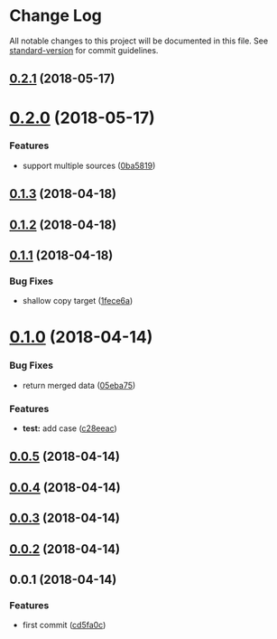 # Change Log

All notable changes to this project will be documented in this file. See [standard-version](https://github.com/conventional-changelog/standard-version) for commit guidelines.

<a name="0.2.1"></a>
## [0.2.1](https://github.com/fjc0k/vue-merge-data/compare/v0.2.0...v0.2.1) (2018-05-17)



<a name="0.2.0"></a>
# [0.2.0](https://github.com/fjc0k/vue-merge-data/compare/v0.1.3...v0.2.0) (2018-05-17)


### Features

* support multiple sources ([0ba5819](https://github.com/fjc0k/vue-merge-data/commit/0ba5819))



<a name="0.1.3"></a>
## [0.1.3](https://github.com/fjc0k/vue-merge-data/compare/v0.1.2...v0.1.3) (2018-04-18)



<a name="0.1.2"></a>
## [0.1.2](https://github.com/fjc0k/vue-merge-data/compare/v0.1.1...v0.1.2) (2018-04-18)



<a name="0.1.1"></a>
## [0.1.1](https://github.com/fjc0k/vue-merge-data/compare/v0.1.0...v0.1.1) (2018-04-18)


### Bug Fixes

* shallow copy target ([1fece6a](https://github.com/fjc0k/vue-merge-data/commit/1fece6a))



<a name="0.1.0"></a>
# [0.1.0](https://github.com/fjc0k/vue-merge-data/compare/v0.0.5...v0.1.0) (2018-04-14)


### Bug Fixes

* return merged data ([05eba75](https://github.com/fjc0k/vue-merge-data/commit/05eba75))


### Features

* **test:** add case ([c28eeac](https://github.com/fjc0k/vue-merge-data/commit/c28eeac))



<a name="0.0.5"></a>
## [0.0.5](https://github.com/fjc0k/vue-merge-data/compare/v0.0.4...v0.0.5) (2018-04-14)



<a name="0.0.4"></a>
## [0.0.4](https://github.com/fjc0k/vue-merge-data/compare/v0.0.3...v0.0.4) (2018-04-14)



<a name="0.0.3"></a>
## [0.0.3](https://github.com/fjc0k/vue-merge-data/compare/v0.0.2...v0.0.3) (2018-04-14)



<a name="0.0.2"></a>
## [0.0.2](https://github.com/fjc0k/vue-merge-data/compare/v0.0.1...v0.0.2) (2018-04-14)



<a name="0.0.1"></a>
## 0.0.1 (2018-04-14)


### Features

* first commit ([cd5fa0c](https://github.com/fjc0k/vue-merge-data/commit/cd5fa0c))
